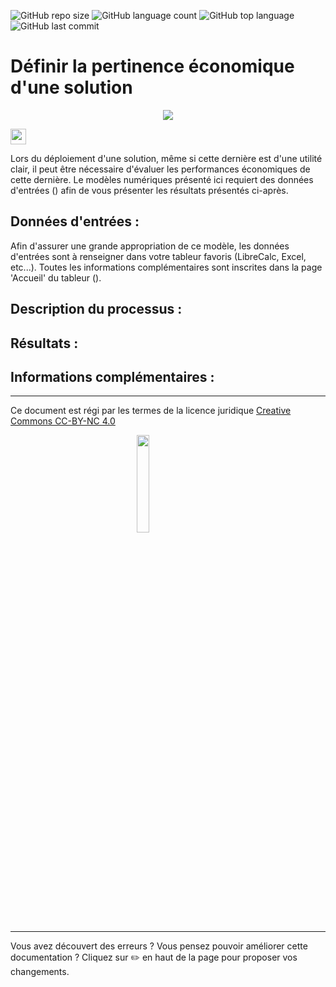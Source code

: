 ![GitHub repo size](https://img.shields.io/github/repo-size/Konsilion/REPOSITORY?style=plastic)
![GitHub language count](https://img.shields.io/github/languages/Konsilion/USER/REPOSITORY?style=plastic)
![GitHub top language](https://img.shields.io/github/languages/top/Konsilion/REPOSITORY?style=plastic)
![GitHub last commit](https://img.shields.io/github/last-commit/Konsilion/REPOSITORY?color=red&style=plastic)


# Définir la pertinence économique d'une solution
<p align="center">
  <a href="#">
      <img src="https://api.visitorbadge.io/api/VisitorHit?user=konsilion&repo=MN_Analyse_Economique&countColor=%237B1E7A" />
   </a>
</p>

<p>
<a href="https://twitter.com/USER"><img src="https://img.shields.io/badge/twitter-%231DA1F2.svg?&style=for-the-badge&logo=twitter&logoColor=white" height=25></a> 
</p>

Lors du déploiement d'une solution, même si cette dernière est d'une utilité clair, il peut être nécessaire d'évaluer les performances économiques de cette dernière. Le modèles numériques présenté ici requiert des données d'entrées () afin de vous présenter les résultats présentés ci-après.

## Données d'entrées :

Afin d'assurer une grande appropriation de ce modèle, les données d'entrées sont à renseigner dans votre tableur favoris (LibreCalc, Excel, etc...). Toutes les informations complémentaires sont inscrites dans la page 'Accueil' du tableur ().

## Description du processus :


## Résultats :

## Informations complémentaires :

-----------
Ce document est régi par les termes de la licence juridique [Creative Commons CC-BY-NC 4.0](https://creativecommons.org/licenses/by-nc/4.0/deed.fr) 

<img style="display: block; margin: 0 auto;" src="https://mirrors.creativecommons.org/presskit/buttons/88x31/png/by-nc.png" width="20%">

---

Vous avez découvert des erreurs ? Vous pensez pouvoir améliorer cette documentation ? Cliquez sur :pencil2: en haut de la page pour proposer vos changements.

